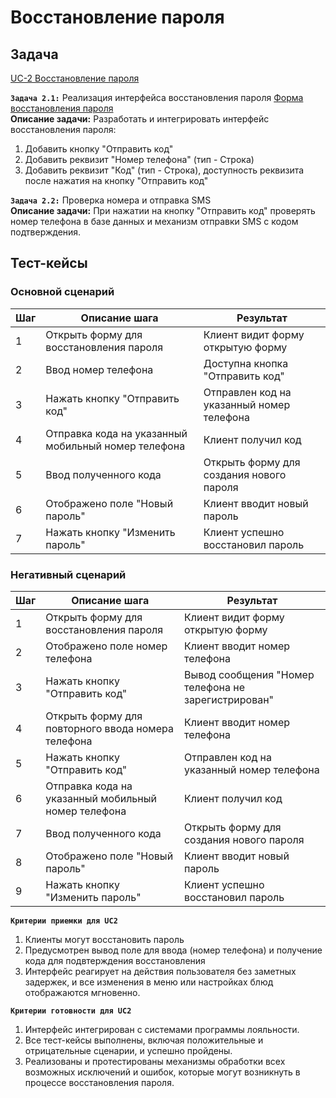 # Восстановление пароля

## Задача

[UC-2 Восстановление пароля](../req.md#uc2)


**`Задача 2.1:`** Реализация интерфейса восстановления пароля [Форма восстановления пароля](../uix.md#wf4)
<br>
**Описание задачи:** Разработать и интегрировать интерфейс восстановления пароля:

1. Добавить кнопку "Отправить код"
2. Добавить реквизит "Номер телефона" (тип - Строка)
3. Добавить реквизит "Код" (тип - Строка), доступность реквизита после нажатия на кнопку "Отправить код"

**`Задача 2.2:`** Проверка номера и отправка SMS
<br>
**Описание задачи:**  При нажатии на кнопку "Отправить код" проверять номер телефона в базе данных и механизм отправки SMS с кодом подтверждения.

## Тест-кейсы

###  Основной сценарий

| Шаг | Описание шага                                            | Результат                                       |
|-----|----------------------------------------------------------|-------------------------------------------------|
| 1   | Открыть форму для восстановления пароля                  | Клиент видит форму открытую форму               |
| 2   | Ввод номер телефона                                      | Доступна кнопка "Отправить код"                 |
| 3   | Нажать кнопку "Отправить код"                            | Отправлен код на указанный номер телефона       |
| 4   | Отправка кода на указанный мобильный номер телефона      | Клиент получил код                              |
| 5   | Ввод полученного кода                                    | Открыть форму для создания нового пароля        |
| 6   | Отображено поле "Новый пароль"                           | Клиент вводит новый пароль                      |
| 7   | Нажать кнопку "Изменить пароль"                          | Клиент успешно восстановил пароль               |

### Негативный сценарий

| Шаг | Описание шага                                       | Результат                                            |
|-----|-----------------------------------------------------|------------------------------------------------------|
| 1   | Открыть форму для восстановления пароля             | Клиент видит форму открытую форму                    |
| 2   | Отображено поле номер телефона                      | Клиент вводит номер телефона                         |
| 3   | Нажать кнопку "Отправить код"                       | Вывод сообщения "Номер телефона не зарегистрирован"  |
| 4   | Открыть форму для повторного ввода номера телефона  | Клиент вводит номер телефона                         |
| 5   | Нажать кнопку "Отправить код"                       | Отправлен код на указанный номер телефона            |
| 6   | Отправка кода на указанный мобильный номер телефона | Клиент получил код                                   |
| 7   | Ввод полученного кода                               | Открыть форму для создания нового пароля             |
| 8   | Отображено поле "Новый пароль"                      | Клиент вводит новый пароль                           |
| 9   | Нажать кнопку "Изменить пароль"                     | Клиент успешно восстановил пароль                    |

**`Критерии приемки для UC2`**

1. Клиенты могут восстановить пароль
2. Предусмотрен вывод поле для ввода (номер телефона) и получение кода для подвтерждения восстановления
3. Интерфейс реагирует на действия пользователя без заметных задержек, и все изменения в меню или настройках блюд отображаются мгновенно.

**`Критерии готовности для UC2`**

1. Интерфейс интегрирован с системами программы лояльности.
2. Все тест-кейсы выполнены, включая положительные и отрицательные сценарии, и успешно пройдены.
3. Реализованы и протестированы механизмы обработки всех возможных исключений и ошибок, которые могут возникнуть в процессе восстановления пароля. 
